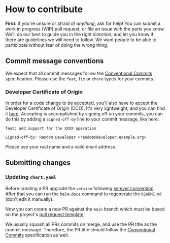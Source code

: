 # How to contribute

**First:** if you're unsure or afraid of _anything_, ask for help! You can
submit a work in progress (WIP) pull request, or file an issue with the parts
you know. We'll do our best to guide you in the right direction, and let you
know if there are guidelines we will need to follow. We want people to be able
to participate without fear of doing the wrong thing.

## Commit message conventions

We expect that all commit messages follow the
[Conventional Commits](https://www.conventionalcommits.org/) specification.
Please use the `feat`, `fix` or `chore` types for your commits.

### Developer Certificate of Origin

In order for a code change to be accepted, you'll also have to accept the
Developer Certificate of Origin (DCO).
It's very lightweight, and you can find it [here](https://developercertificate.org).
Accepting is accomplished by signing off on your commits, you can do this by
adding a `Signed-off-by` line to your commit message, like here:

```commit
feat: add support for the XXXX operation

Signed-off-by: Random Developer <random@developer.example.org>
```

Please use your real name and a valid email address.

## Submitting changes

### Updating `chart.yaml`

Before creating a PR upgrade the `version` following [semver convention](https://semver.org/).
After that you can run the [`helm-docs`](https://github.com/norwoodj/helm-docs) command to regenerate the `README.md` (don't edit it manually).

Now you can create a new PR against the `main` branch which must be based on the
project's [pull request template](.github/PULL_REQUEST_TEMPLATE.md).

We usually squash all PRs commits on merge, and use the PR title as the commit
message. Therefore, the PR title should follow the
[Conventional Commits](https://www.conventionalcommits.org/) specification as well.

